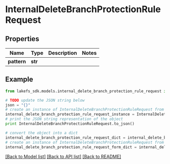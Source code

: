 # InternalDeleteBranchProtectionRuleRequest


## Properties
Name | Type | Description | Notes
------------ | ------------- | ------------- | -------------
**pattern** | **str** |  | 

## Example

```python
from lakefs_sdk.models.internal_delete_branch_protection_rule_request import InternalDeleteBranchProtectionRuleRequest

# TODO update the JSON string below
json = "{}"
# create an instance of InternalDeleteBranchProtectionRuleRequest from a JSON string
internal_delete_branch_protection_rule_request_instance = InternalDeleteBranchProtectionRuleRequest.from_json(json)
# print the JSON string representation of the object
print InternalDeleteBranchProtectionRuleRequest.to_json()

# convert the object into a dict
internal_delete_branch_protection_rule_request_dict = internal_delete_branch_protection_rule_request_instance.to_dict()
# create an instance of InternalDeleteBranchProtectionRuleRequest from a dict
internal_delete_branch_protection_rule_request_form_dict = internal_delete_branch_protection_rule_request.from_dict(internal_delete_branch_protection_rule_request_dict)
```
[[Back to Model list]](../README.md#documentation-for-models) [[Back to API list]](../README.md#documentation-for-api-endpoints) [[Back to README]](../README.md)


